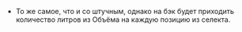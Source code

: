 - То же самое, что и со штучным, однако на бэк будет приходить количество литров из Объёма на каждую позицию из селекта.